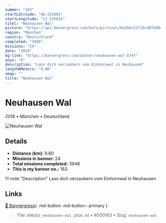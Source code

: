 ```yaml
---
nummer: "163"
startLatitude: "48.152683"
startLongitude: "11.535624"
titel: "Neuhausen Wal"
picture: "https://api.bannergress.com/bnrs/pictures/6e2bbc52719c487e9845e7c85525fbe9"
region: "München"
country: "Deutschland"
completed: "3948"
missions: "24"
date: "2018"
bg-link: "https://bannergress.com/banner/neuhausen-wal-b74f"
onyx: "0"
description: "Lass dich verzaubern vom Einhornwal in Neuhausen"
lengthKMeters: "9,80"
umap: ""
title: "Neuhausen Wal"
---
```

# Neuhausen Wal

*2018* • München • Deutschland

![Neuhausen Wal](https://api.bannergress.com/bnrs/pictures/6e2bbc52719c487e9845e7c85525fbe9)

## Details
- **Distance (km):** 9.80
- **Missions in banner:** 24
- **Total missions completed:** 3948
- **This is my banner no.:** 163


!!! note "Description"
    Lass dich verzaubern vom Einhornwal in Neuhausen



## Links
[🔗 Bannergress](https://bannergress.com/banner/neuhausen-wal-b74f){ .md-button .md-button--primary }



> File: `000163_neuhausen-wal_2018.md` • #000163 • Slug: `neuhausen-wal`
